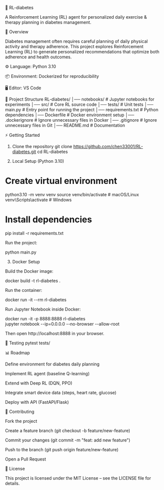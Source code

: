 📌 RL-diabetes

A Reinforcement Learning (RL) agent for personalized daily exercise & therapy planning in diabetes management.

📖 Overview

Diabetes management often requires careful planning of daily physical activity and therapy adherence.
This project explores Reinforcement Learning (RL) to generate personalized recommendations that optimize both adherence and health outcomes.

⚙️ Language: Python 3.10

📦 Environment: Dockerized for reproducibility

🖥️ Editor: VS Code

📂 Project Structure
RL-diabetes/
│── notebooks/        # Jupyter notebooks for experiments
│── src/              # Core RL source code
│── tests/            # Unit tests
│── main.py           # Entry point for running the project
│── requirements.txt  # Python dependencies
│── Dockerfile        # Docker environment setup
│── .dockerignore     # Ignore unnecessary files in Docker
│── .gitignore        # Ignore unnecessary files in Git
│── README.md         # Documentation

⚡ Getting Started
1. Clone the repository
git clone https://github.com/chen33001/RL-diabetes.git
cd RL-diabetes

2. Local Setup (Python 3.10)
# Create virtual environment
python3.10 -m venv venv
source venv/bin/activate   # macOS/Linux
venv\Scripts\activate      # Windows

# Install dependencies
pip install -r requirements.txt


Run the project:

python main.py

3. Docker Setup

Build the Docker image:

docker build -t rl-diabetes .


Run the container:

docker run -it --rm rl-diabetes


Run Jupyter Notebook inside Docker:

docker run -it -p 8888:8888 rl-diabetes \
  jupyter notebook --ip=0.0.0.0 --no-browser --allow-root


Then open http://localhost:8888
 in your browser.

🧪 Testing
pytest tests/

📊 Roadmap

 Define environment for diabetes daily planning

 Implement RL agent (baseline Q-learning)

 Extend with Deep RL (DQN, PPO)

 Integrate smart device data (steps, heart rate, glucose)

 Deploy with API (FastAPI/Flask)

🤝 Contributing

Fork the project

Create a feature branch (git checkout -b feature/new-feature)

Commit your changes (git commit -m "feat: add new feature")

Push to the branch (git push origin feature/new-feature)

Open a Pull Request

📜 License

This project is licensed under the MIT License – see the LICENSE
 file for details.
